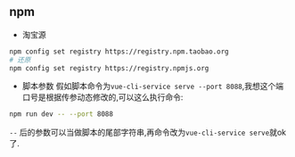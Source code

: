 ## npm

* 淘宝源
```sh
npm config set registry https://registry.npm.taobao.org
# 还原
npm config set registry https://registry.npmjs.org
```

* 脚本参数
假如脚本命令为`vue-cli-service serve --port 8088`,我想这个端口号是根据传参动态修改的,可以这么执行命令:
```sh
npm run dev -- --port 8088
```
`--` 后的参数可以当做脚本的尾部字符串,再命令改为`vue-cli-service serve`就ok了.
